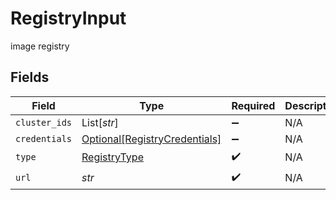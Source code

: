 # RegistryInput

image registry


## Fields

| Field                                                                       | Type                                                                        | Required                                                                    | Description                                                                 |
| --------------------------------------------------------------------------- | --------------------------------------------------------------------------- | --------------------------------------------------------------------------- | --------------------------------------------------------------------------- |
| `cluster_ids`                                                               | List[*str*]                                                                 | :heavy_minus_sign:                                                          | N/A                                                                         |
| `credentials`                                                               | [Optional[RegistryCredentials]](../../models/shared/registrycredentials.md) | :heavy_minus_sign:                                                          | N/A                                                                         |
| `type`                                                                      | [RegistryType](../../models/shared/registrytype.md)                         | :heavy_check_mark:                                                          | N/A                                                                         |
| `url`                                                                       | *str*                                                                       | :heavy_check_mark:                                                          | N/A                                                                         |